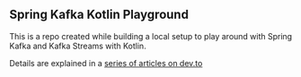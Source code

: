 ## Spring Kafka Kotlin Playground

This is a repo created while building a local setup to play around with Spring Kafka and Kafka Streams with Kotlin.

Details are explained in a [series of articles on dev.to](https://dev.to/thegroo/spring-kafka-streams-playground-with-kotlin-i-4g4c)

